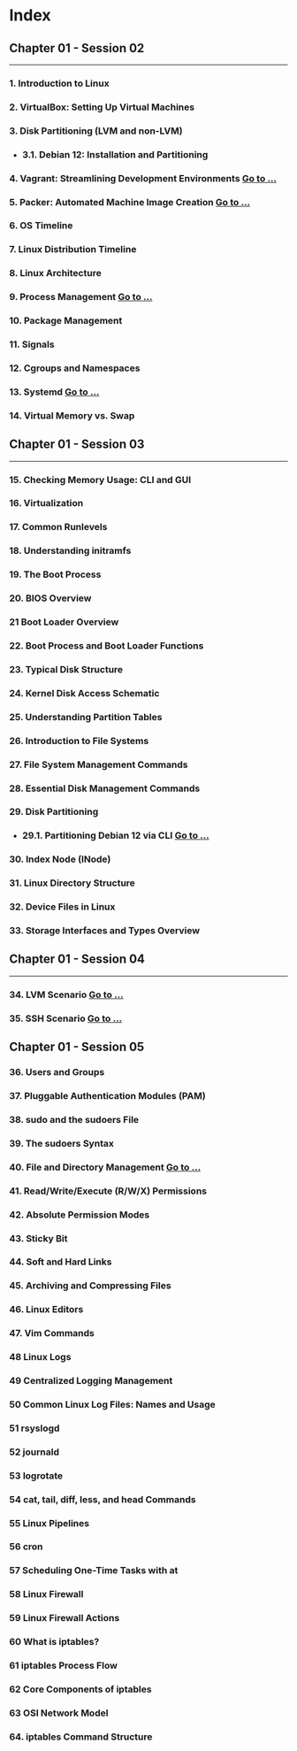 # Index

## Chapter 01 - Session 02

---

### 1. **Introduction to Linux**
### 2. **VirtualBox: Setting Up Virtual Machines**
### 3. **Disk Partitioning (LVM and non-LVM)**
- ### 3.1. **Debian 12: Installation and Partitioning**
### 4. **Vagrant: Streamlining Development Environments [Go to ...](chapter_01/session_02/vagrant/README.md)**
### 5. **Packer: Automated Machine Image Creation [Go to ...](chapter_01/session_02/packer/README.md)**
### 6. **OS Timeline**
### 7. **Linux Distribution Timeline**
### 8. **Linux Architecture**
### 9. **Process Management [Go to ...](chapter_01/session_02/process%20management/README.md)**
### 10. **Package Management**
### 11. **Signals**
### 12. **Cgroups and Namespaces**
### 13. **Systemd [Go to ...](chapter_01/session_02/systemd/README.md)**
### 14. **Virtual Memory vs. Swap**

## Chapter 01 - Session 03

---

### 15. **Checking Memory Usage: CLI and GUI**
### 16. **Virtualization**
### 17. **Common Runlevels**
### 18. **Understanding initramfs**
### 19. **The Boot Process**
### 20. **BIOS Overview**
### 21 **Boot Loader Overview**
### 22. **Boot Process and Boot Loader Functions**
### 23. **Typical Disk Structure**
### 24. **Kernel Disk Access Schematic**
### 25. **Understanding Partition Tables**
### 26. **Introduction to File Systems**
### 27. **File System Management Commands**
### 28. **Essential Disk Management Commands**
### 29. **Disk Partitioning**
- ### 29.1. **Partitioning Debian 12 via CLI [Go to ...](chapter_01/session_03/disk%20management/README.md)**
### 30. **Index Node (INode)**
### 31. **Linux Directory Structure**
### 32. **Device Files in Linux**
### 33. **Storage Interfaces and Types Overview**

## Chapter 01 - Session 04

---

### 34. **LVM Scenario [Go to ...](chapter_01/session_04/lvm/README.md)**
### 35. **SSH Scenario [Go to ...](chapter_01/session_04/ssh/README.md)**

## Chapter 01 - Session 05

###  36. **Users and Groups**
###  37. **Pluggable Authentication Modules (PAM)**
###  38. **sudo and the sudoers File**
###  39. **The sudoers Syntax**
###  40. **File and Directory Management [Go to ...](chapter_01/session_05/file%20and%20directory%20management/README.md)**
###  41. **Read/Write/Execute (R/W/X) Permissions**
###  42. **Absolute Permission Modes**
###  43. **Sticky Bit**
###  44. **Soft and Hard Links**
###  45. **Archiving and Compressing Files**
###  46. **Linux Editors**
###  47. **Vim Commands**
###  48 **Linux Logs**
###  49 **Centralized Logging Management**
###  50 **Common Linux Log Files: Names and Usage**
###  51 **rsyslogd**
###  52 **journald**
###  53 **logrotate**
###  54 **cat, tail, diff, less, and head Commands**
###  55 **Linux Pipelines**
###  56 **cron**
###  57 **Scheduling One-Time Tasks with at**
###  58 **Linux Firewall**
###  59 **Linux Firewall Actions**
###  60 **What is iptables?**
###  61 **iptables Process Flow**
###  62 **Core Components of iptables**
###  63 **OSI Network Model**
###  64. **iptables Command Structure**